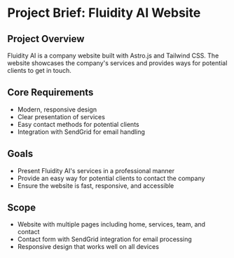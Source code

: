# Project Brief: Fluidity AI Website

## Project Overview
Fluidity AI is a company website built with Astro.js and Tailwind CSS. The website showcases the company's services and provides ways for potential clients to get in touch.

## Core Requirements
- Modern, responsive design
- Clear presentation of services
- Easy contact methods for potential clients
- Integration with SendGrid for email handling

## Goals
- Present Fluidity AI's services in a professional manner
- Provide an easy way for potential clients to contact the company
- Ensure the website is fast, responsive, and accessible

## Scope
- Website with multiple pages including home, services, team, and contact
- Contact form with SendGrid integration for email processing
- Responsive design that works well on all devices
